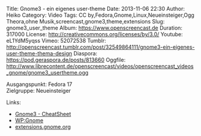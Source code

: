 Title: Gnome3 - ein eigenes user-theme
Date: 2013-11-06 22:30
Author: Heiko
Category: Video
Tags: CC by,Fedora,Gnome,Linux,Neueinsteiger,Ogg Theora,ohne Musik,screencast,gnome3,theme,extensions
Slug: gnome3_user_theme
Album: https://www.openscreencast.de
Duration: 317000
License: http://creativecommons.org/licenses/by/3.0/
Youtube: eL1YdM5yqss
Vimeo: 52072538
Tumblr: http://openscreencast.tumblr.com/post/32549864111/gnome3-ein-eigenes-user-theme-thema-design
Diaspora: https://pod.geraspora.de/posts/813660
Oggfile: http://www.librecontent.de/openscreencast/videos/openscreencast_videos_gnome/gnome3_usertheme.ogg

Ausgangspunkt: Fedora 17  
Zielgruppe: Neueinsteiger  

Links:

  * [Gnome3 - CheatSheet](http://live.gnome.org/GnomeShell/CheatSheet "Link zu gnome.org")
  * [WP:Gnome](http://de.wikipedia.org/wiki/Gnome "Link zu Wikipedia Gnome")
  * [extensions.gnome.org](http://extensions.gnome.org "Link zu extensions von gnome3")

